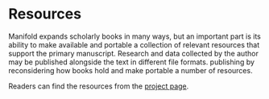 # Resources

Manifold expands scholarly books in many ways, but an important part is its ability to make available and portable a collection of relevant resources that support the primary manuscript. Research and data collected by the author may be published alongside the text in different file formats. publishing by reconsidering how books hold and make portable a number of resources. 

Readers can find the resources from the [project page](project_page.md).